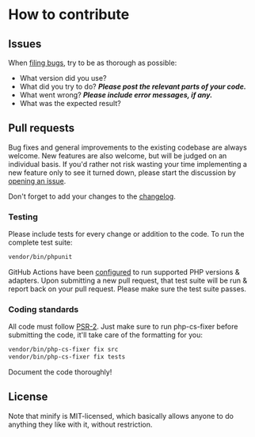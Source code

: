 # How to contribute


## Issues

When [filing bugs](https://github.com/matthiasmullie/minify/issues/new),
try to be as thorough as possible:
* What version did you use?
* What did you try to do? ***Please post the relevant parts of your code.***
* What went wrong? ***Please include error messages, if any.***
* What was the expected result?


## Pull requests

Bug fixes and general improvements to the existing codebase are always welcome.
New features are also welcome, but will be judged on an individual basis. If
you'd rather not risk wasting your time implementing a new feature only to see
it turned down, please start the discussion by
[opening an issue](https://github.com/matthiasmullie/minify/issues/new).

Don't forget to add your changes to the [changelog](CHANGELOG.md).


### Testing

Please include tests for every change or addition to the code.
To run the complete test suite:

```sh
vendor/bin/phpunit
```

GitHub Actions have been [configured](.github/workflows/test.yml) to run supported
PHP versions & adapters. Upon submitting a new pull request, that test suite will
be run & report back on your pull request. Please make sure the test suite passes.


### Coding standards

All code must follow [PSR-2](http://www.php-fig.org/psr/psr-2/). Just make sure
to run php-cs-fixer before submitting the code, it'll take care of the
formatting for you:

```sh
vendor/bin/php-cs-fixer fix src
vendor/bin/php-cs-fixer fix tests
```

Document the code thoroughly!


## License

Note that minify is MIT-licensed, which basically allows anyone to do
anything they like with it, without restriction.
